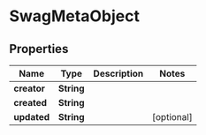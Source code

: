 
# SwagMetaObject

## Properties
Name | Type | Description | Notes
------------ | ------------- | ------------- | -------------
**creator** | **String** |  | 
**created** | **String** |  | 
**updated** | **String** |  |  [optional]




